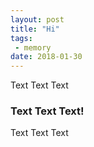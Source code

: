 ```yaml
---
layout: post
title: "Hi"
tags:
 - memory
date: 2018-01-30
---
```


Text Text Text 

### Text Text Text!
Text Text Text 

